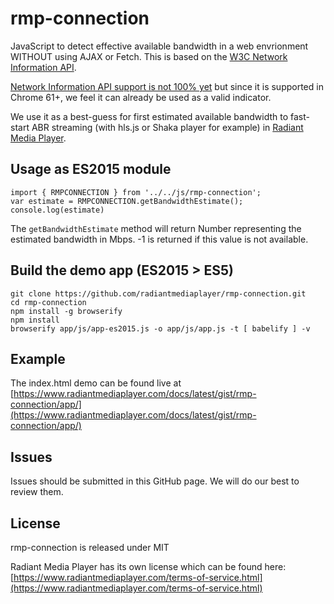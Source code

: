 # rmp-connection

JavaScript to detect effective available bandwidth in a web envrionment WITHOUT using AJAX or Fetch. This is based on the [W3C Network Information API](http://wicg.github.io/netinfo/).

[Network Information API support is not 100% yet](https://caniuse.com/#feat=netinfo) but since it is supported in Chrome 61+, we feel it can already be used as a valid indicator.

We use it as a best-guess for first estimated available bandwidth to fast-start ABR streaming (with hls.js or Shaka player for example) in [Radiant Media Player](https://www.radiantmediaplayer.com).

## Usage as ES2015 module
```
import { RMPCONNECTION } from '../../js/rmp-connection';
var estimate = RMPCONNECTION.getBandwidthEstimate();
console.log(estimate)
```

The `getBandwidthEstimate` method will return Number representing the estimated bandwidth in Mbps. -1 is returned if this value is not available.

## Build the demo app (ES2015 > ES5)
```
git clone https://github.com/radiantmediaplayer/rmp-connection.git
cd rmp-connection
npm install -g browserify
npm install
browserify app/js/app-es2015.js -o app/js/app.js -t [ babelify ] -v
```

## Example
The index.html demo can be found live at [https://www.radiantmediaplayer.com/docs/latest/gist/rmp-connection/app/](https://www.radiantmediaplayer.com/docs/latest/gist/rmp-connection/app/)

## Issues
Issues should be submitted in this GitHub page. We will do our best to review them.

## License
rmp-connection is released under MIT

Radiant Media Player has its own license which can be found here: [https://www.radiantmediaplayer.com/terms-of-service.html](https://www.radiantmediaplayer.com/terms-of-service.html)
